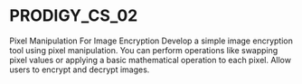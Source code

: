 # PRODIGY_CS_02
Pixel Manipulation For Image Encryption
Develop a simple image encryption tool using pixel manipulation. You can perform operations like swapping pixel values or applying a basic mathematical operation to each pixel. Allow users to encrypt and decrypt images.
